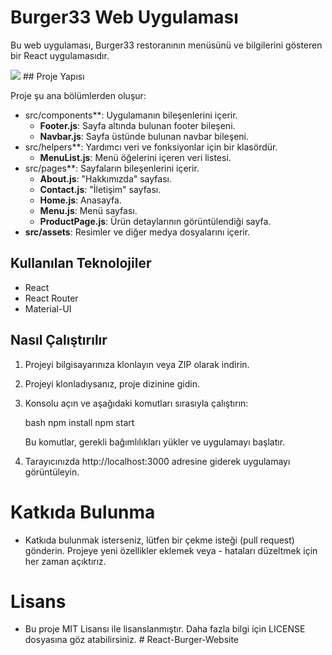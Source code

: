 # Burger33 Web Uygulaması

Bu web uygulaması, Burger33 restoranının menüsünü ve bilgilerini gösteren bir React uygulamasıdır.
 
 <img src="/src/assets/gif1.gif">
## Proje Yapısı

Proje şu ana bölümlerden oluşur:

- src/components**: Uygulamanın bileşenlerini içerir.
  - **Footer.js**: Sayfa altında bulunan footer bileşeni.
  - **Navbar.js**: Sayfa üstünde bulunan navbar bileşeni.
- src/helpers**: Yardımcı veri ve fonksiyonlar için bir klasördür.
  - **MenuList.js**: Menü öğelerini içeren veri listesi.
- src/pages**: Sayfaların bileşenlerini içerir.
  - **About.js**: "Hakkımızda" sayfası.
  - **Contact.js**: "İletişim" sayfası.
  - **Home.js**: Anasayfa.
  - **Menu.js**: Menü sayfası.
  - **ProductPage.js**: Ürün detaylarının görüntülendiği sayfa.
- **src/assets**: Resimler ve diğer medya dosyalarını içerir.

## Kullanılan Teknolojiler

- React
- React Router
- Material-UI

## Nasıl Çalıştırılır

1. Projeyi bilgisayarınıza klonlayın veya ZIP olarak indirin.
2. Projeyi klonladıysanız, proje dizinine gidin.
3. Konsolu açın ve aşağıdaki komutları sırasıyla çalıştırın:

   bash
   npm install
   npm start
   
   Bu komutlar, gerekli bağımlılıkları yükler ve uygulamayı başlatır.
4. Tarayıcınızda http://localhost:3000 adresine giderek uygulamayı görüntüleyin.

# Katkıda Bulunma

- Katkıda bulunmak isterseniz, lütfen bir çekme isteği (pull request) gönderin. Projeye yeni özellikler eklemek veya - hataları düzeltmek için her zaman açıktırız.

# Lisans
- Bu proje MIT Lisansı ile lisanslanmıştır. Daha fazla bilgi için LICENSE dosyasına göz atabilirsiniz.
#   R e a c t - B u r g e r - W e b s i t e 
 
 
